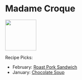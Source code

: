 # Madame Croque

<img src="http://api.adorable.io/avatars/100/mmecroque%40flavor.magazine" height="100" width="100" />

Recipe Picks:

- February: [Roast Pork Sandwich](../recipe/feb/roast-pork-sandwich.md)
- January: [Chocolate Soup](../recipe/jan/chocolate-soup.md)
